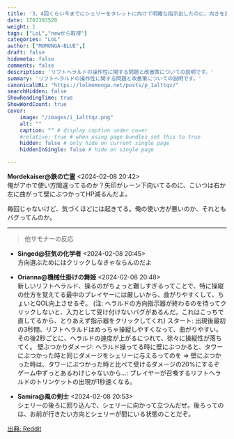 ```yaml
---
title: '3、4回くらい今までにシェリーをタレットに向けて明確な指示出したのに、向きを変えて壁に顔面からぶつかるんだが'
date: 1707393528
weight: 1
tags: ["LoL","newから取得"]
categories: "LoL"
author: ["MOMONGA-BLUE",]
draft: false
hidemeta: false
comments: false
description: 'リフトヘラルドの操作性に関する問題と改善策についての説明です。'
summary: 'リフトヘラルドの操作性に関する問題と改善策についての説明です。'
canonicalURL: "https://lolmomonga.net/posts/p_1alttqz/"
searchHidden: false
ShowReadingTime: true
ShowWordCount: true
cover:
    image: "/images/i_1alttqz.png"
    alt: ""
    caption: "" # display caption under cover
    #relative: true # when using page bundles set this to true
    hidden: false # only hide on current single page
    hiddenInSingle: false # hide on single page

---
```

**Mordekaiser@鉄の亡霊** <2024-02-08 20:42>  
俺がアホで使い方間違ってるのか？矢印がレーン下向いてるのに、こいつは右か左に曲がって壁にぶつかってHP減るんだよ。

毎回じゃないけど、気づくほどには起きてる。俺の使い方が悪いのか、それともバグってんのか。  

---

> 他サモナーの反応  

- **Singed@狂気の化学者** <2024-02-08 20:45>   
方向選ぶためにはクリックしなきゃならんのだよ  

- **Orianna@機械仕掛けの舞姫** <2024-02-08 20:48>   
新しいリフトヘラルド、操るのがちょっと難しすぎるってことで、特に操縦の仕方を覚えてる最中のプレイヤーには厳しいから、曲がりやすくして、ちょいとQOL向上させるぞ。 (注: ヘラルドの方向指示器が終わるのを待ってクリックしないと、入力として受け付けないバグがあるんだ。これはこっちで直してるから、とりあえず指示器をクリックしてくれ)
スタート: 出現後最初の3秒間、リフトヘラルドはめっちゃ操縦しやすくなって、曲がりやすい。その後2秒ごとに、ヘラルドの速度が上がるにつれて、徐々に操縦性が落ちてく。
壁ぶつかりダメージ: ヘラルド操ってる時に壁にぶつかると、タワーにぶつかった時と同じダメージをシェリーに与えるってのを ⇒ 壁にぶつかった時は、タワーにぶつかった時と比べて受けるダメージの20%にするぞ
ゲーム中ずっとあるわけじゃないから…: プレイヤーが召喚するリフトヘラルドのトリンケットの出現が1秒速くなる。  

- **Samira@風の剣士** <2024-02-08 20:53>   
シェリーの後ろに回り込んで、シェリーに向かって立つんだぜ。後ろってのは、お前が行きたい方向とシェリーが間にいる状態のことだぞ。  




[出典: Reddit](https://www.reddit.com//r/leagueoflegends/comments/1alttqz/about_34_times_now_ive_aimed_shelly_with_the/)
